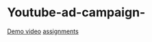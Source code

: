 # Youtube-ad-campaign-
[Demo video](https://drive.google.com/file/d/1wPk8UXZJTo0tYpYASfZbtfTI09Up_apu/view?usp=drivesdk)
[assignments](https://drive.google.com/drive/folders/1Yoz_Va042wZjlSFiaNldyGSy8gs25P30?usp=drive_link)
